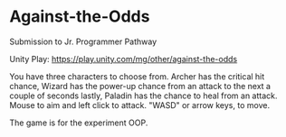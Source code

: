 # Against-the-Odds
 Submission to Jr. Programmer Pathway

Unity Play: https://play.unity.com/mg/other/against-the-odds

You have three characters to choose from. Archer has the critical hit chance, Wizard has the power-up chance from an attack to the next a couple of seconds lastly, Paladin has the chance to heal from an attack. Mouse to aim and left click to attack. "WASD" or arrow keys, to move.

The game is for the experiment OOP.
